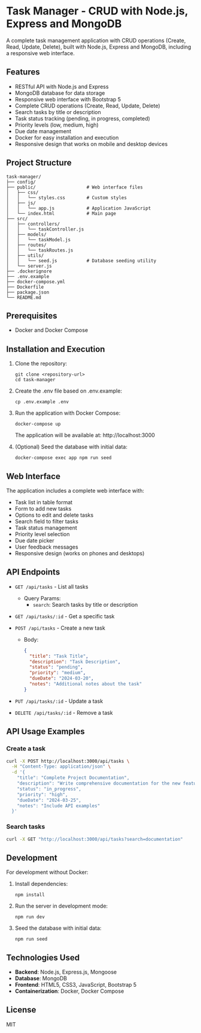# Task Manager - CRUD with Node.js, Express and MongoDB

A complete task management application with CRUD operations (Create, Read, Update, Delete), built with Node.js, Express and MongoDB, including a responsive web interface.

## Features

- RESTful API with Node.js and Express
- MongoDB database for data storage
- Responsive web interface with Bootstrap 5
- Complete CRUD operations (Create, Read, Update, Delete)
- Search tasks by title or description
- Task status tracking (pending, in progress, completed)
- Priority levels (low, medium, high)
- Due date management
- Docker for easy installation and execution
- Responsive design that works on mobile and desktop devices

## Project Structure

```
task-manager/
├── config/
├── public/                   # Web interface files
│   ├── css/
│   │   └── styles.css        # Custom styles
│   ├── js/
│   │   └── app.js            # Application JavaScript
│   └── index.html            # Main page
├── src/
│   ├── controllers/
│   │   └── taskController.js
│   ├── models/
│   │   └── taskModel.js
│   ├── routes/
│   │   └── taskRoutes.js
│   ├── utils/
│   │   └── seed.js           # Database seeding utility
│   └── server.js
├── .dockerignore
├── .env.example
├── docker-compose.yml
├── Dockerfile
├── package.json
└── README.md
```

## Prerequisites

- Docker and Docker Compose

## Installation and Execution

1. Clone the repository:
   ```
   git clone <repository-url>
   cd task-manager
   ```

2. Create the .env file based on .env.example:
   ```
   cp .env.example .env
   ```

3. Run the application with Docker Compose:
   ```
   docker-compose up
   ```

   The application will be available at: http://localhost:3000

4. (Optional) Seed the database with initial data:
   ```
   docker-compose exec app npm run seed
   ```

## Web Interface

The application includes a complete web interface with:

- Task list in table format
- Form to add new tasks
- Options to edit and delete tasks
- Search field to filter tasks
- Task status management
- Priority level selection
- Due date picker
- User feedback messages
- Responsive design (works on phones and desktops)

## API Endpoints

- `GET /api/tasks` - List all tasks
  - Query Params:
    - `search`: Search tasks by title or description

- `GET /api/tasks/:id` - Get a specific task

- `POST /api/tasks` - Create a new task
  - Body:
    ```json
    {
      "title": "Task Title",
      "description": "Task Description",
      "status": "pending",
      "priority": "medium",
      "dueDate": "2024-03-20",
      "notes": "Additional notes about the task"
    }
    ```

- `PUT /api/tasks/:id` - Update a task

- `DELETE /api/tasks/:id` - Remove a task

## API Usage Examples

### Create a task

```bash
curl -X POST http://localhost:3000/api/tasks \
  -H "Content-Type: application/json" \
  -d '{
    "title": "Complete Project Documentation",
    "description": "Write comprehensive documentation for the new feature",
    "status": "in_progress",
    "priority": "high",
    "dueDate": "2024-03-25",
    "notes": "Include API examples"
  }'
```

### Search tasks

```bash
curl -X GET "http://localhost:3000/api/tasks?search=documentation"
```

## Development

For development without Docker:

1. Install dependencies:
   ```
   npm install
   ```

2. Run the server in development mode:
   ```
   npm run dev
   ```

3. Seed the database with initial data:
   ```
   npm run seed
   ```

## Technologies Used

- **Backend**: Node.js, Express.js, Mongoose
- **Database**: MongoDB
- **Frontend**: HTML5, CSS3, JavaScript, Bootstrap 5
- **Containerization**: Docker, Docker Compose

## License

MIT 